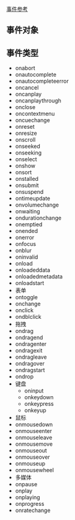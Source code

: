 [事件参考](https://developer.mozilla.org/zh-CN/docs/Web/Events)

## 事件对象
## 事件类型
- onabort
- onautocomplete
- onautocompleteerror
- oncancel
- oncanplay
- oncanplaythrough
- onclose
- oncontextmenu
- oncuechange
- onreset
- onresize
- onscroll
- onseeked
- onseeking
- onselect
- onshow
- onsort
- onstalled
- onsubmit
- onsuspend
- ontimeupdate
- onvolumechange
- onwaiting
- ondurationchange
- onemptied
- onended
- onerror
- onfocus
- onblur
- oninvalid
- onload
- onloadeddata
- onloadedmetadata
- onloadstart
- 表单
- ontoggle
- onchange
- onclick
- ondblclick
- 拖拽
- ondrag
- ondragend
- ondragenter
- ondragexit
- ondragleave
- ondragover
- ondragstart
- ondrop
- 键盘
    - oninput
    - onkeydown
    - onkeypress
    - onkeyup
- 鼠标
- onmousedown
- onmouseenter
- onmouseleave
- onmousemove
- onmouseout
- onmouseover
- onmouseup
- onmousewheel
- 多媒体
- onpause
- onplay
- onplaying
- onprogress
- onratechange

